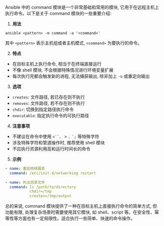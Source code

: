 Ansible 中的 command 模块是一个非常基础和常用的模块, 它用于在远程主机上执行命令。以下是关于 command 模块的一些重要介绍:

1. **用法**
```
ansible <pattern> -m command -a '<command>'
```
其中 `<pattern>` 表示主机组或者主机模式, `<command>` 为要执行的命令。

2. **特点**
- 在目标主机上执行命令, 相当于在终端直接运行
- 不像 shell 模块, 不会根据特殊情况进行环境变量扩展
- 每次执行完都会触发新的进程, 无法捕获输出, 除非加上 `-o` 或重定向输出

3. **选项**
- `creates`: 文件路径, 若已存在则不执行
- `removes`: 文件路径, 若不存在则不执行
- `chdir`: 切换到指定路径执行命令
- `executable`: 指定执行命令的可执行路径

4. **注意事项**
- 不建议在命令中使用 `<``、` > ``、`;`` 等特殊字符
- 涉及特殊字符和管道操作时, 推荐使用 shell 模块
- 不应执行资源利用高和运行时间长的命令

5. **示例**
```yaml
- name: 重启网络服务
  command: /etc/init.d/networking restart
  
- name: 列出目录文件
  command: ls /path/to/directory
           chdir=/tmp
           creates=/tmp/output
```

总的来说, command 模块提供了一种在目标主机上直接执行命令的简单方式, 但功能有限, 处理复杂场景时需要使用其它模块, 如 shell、script 等。在安全性、幂等性等方面也有一定局限性。适合执行一些简单、快速的命令操作。